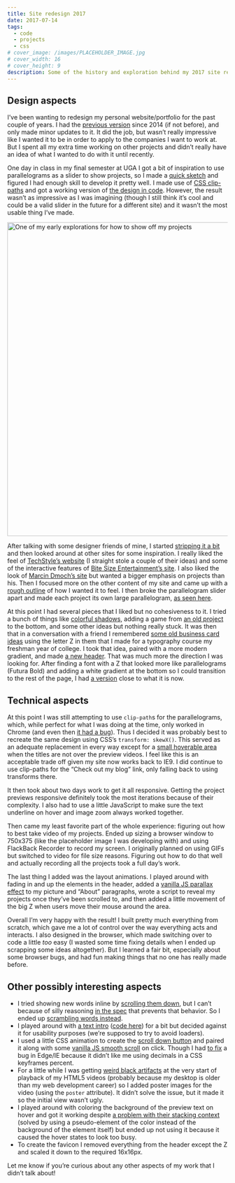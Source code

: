 ```yaml
---
title: Site redesign 2017
date: 2017-07-14
tags:
  - code
  - projects
  - css
# cover_image: /images/PLACEHOLDER_IMAGE.jpg
# cover_width: 16
# cover_height: 9
description: Some of the history and exploration behind my 2017 site redesign.
---
```


## Design aspects

I’ve been wanting to redesign my personal website/portfolio for the past couple of years. I had the <a href="https://codepen.io/ZachSaucier/pen/aevDq">previous version</a> since 2014 (if not before), and only made minor updates to it. It did the job, but wasn’t really impressive like I wanted it to be in order to apply to the companies I want to work at. But I spent all my extra time working on other projects and didn’t really have an idea of what I wanted to do with it until recently.

One day in class in my final semester at UGA I got a bit of inspiration to use parallelograms as a slider to show projects, so I made a <a href="https://i.imgur.com/JJDHqFX.png">quick sketch</a> and figured I had enough skill to develop it pretty well. I made use of <a href="https://developer.mozilla.org/en-US/docs/Web/CSS/clip-path">CSS clip-paths</a> and got a working version of <a href="https://i.imgur.com/fyhDPjK.png">the design in code</a>. However, the result wasn’t as impressive as I was imagining (though I still think it’s cool and could be a valid slider in the future for a different site) and it wasn’t the most usable thing I’ve made.

<img src="https://i.imgur.com/fyhDPjK.png" alt="One of my early explorations for how to show off my projects" width="1257" height="718" loading="lazy" />

<span class="excerpt_marker"></span>

After talking with some designer friends of mine, I started <a href="https://i.stack.imgur.com/cAJYh.png">stripping it a bit</a> and then looked around at other sites for some inspiration. I really liked the feel of <a href="https://www.techstyle.com/">TechStyle’s website</a> (I straight stole a couple of their ideas) and some of the interactive features of <a href="https://bitesizeinc.com/home">Bite Size Entertainment’s site</a>. I also liked the look of <a href="https://www.mdmoch.com/index.php">Marcin Dmoch’s site</a> but wanted a bigger emphasis on projects than his. Then I focused more on the other content of my site and came up with a <a href="https://i.imgur.com/jUY8t4X.gifv">rough outline</a> of how I wanted it to feel. I then broke the parallelogram slider apart and made each project its own large parallelogram, <a href="https://i.imgur.com/i6tdt78.gifv">as seen here</a>.

At this point I had several pieces that I liked but no cohesiveness to it. I tried a bunch of things like <a href="https://i.stack.imgur.com/GuCqc.png">colorful shadows</a>, adding a game from <a href="https://codepen.io/ZachSaucier/pen/zGebEL">an old project</a> to the bottom, and some other ideas but nothing really stuck. It was then that in a conversation with a friend I remembered <a href="https://i.stack.imgur.com/NLVLl.png">some old business card ideas</a> using the letter Z in them that I made for a typography course my freshman year of college. I took that idea, paired with a more modern gradient, and made <a href="https://i.stack.imgur.com/1nVB0.png">a new header</a>. That was much more the direction I was looking for. After finding a font with a Z that looked more like parallelograms (Futura Bold) and adding a white gradient at the bottom so I could transition to the rest of the page, I had <a href="https://i.imgur.com/Y3WTByA.png">a version</a> close to what it is now.

## Technical aspects

At this point I was still attempting to use `clip-path`s for the parallelograms, which, while perfect for what I was doing at the time, only worked in Chrome (and even then <a href="https://bugs.chromium.org/p/chromium/issues/detail?id=727865">it had a bug</a>). Thus I decided it was probably best to recreate the same design using CSS’s `transform: skewX()`. This served as an adequate replacement in every way except for a <a href="https://i.imgur.com/NFUxzAP.png">small hoverable area</a> when the titles are not over the preview videos. I feel like this is an acceptable trade off given my site now works back to IE9. I did continue to use clip-paths for the “Check out my blog” link, only falling back to using transforms there.

It then took about two days work to get it all responsive. Getting the project previews responsive definitely took the most iterations because of their complexity. I also had to use a little JavaScript to make sure the text underline on hover and image zoom always worked together.

Then came my least favorite part of the whole experience: figuring out how to best take video of my projects. Ended up sizing a browser window to 750x375 (like the placeholder image I was developing with) and using FlackBack Recorder to record my screen. I originally planned on using GIFs but switched to video for file size reasons. Figuring out how to do that well and actually recording all the projects took a full day’s work.

The last thing I added was the layout animations. I played around with fading in and up the elements in the header, added a <a href="https://github.com/dixonandmoe/rellax">vanilla JS parallax effect</a> to my picture and “About” paragraphs, wrote a script to reveal my projects once they’ve been scrolled to, and then added a little movement of the big Z when users move their mouse around the area.

Overall I’m very happy with the result! I built pretty much everything from scratch, which gave me a lot of control over the way everything acts and interacts. I also designed in the browser, which made switching over to code a little _too_ easy (I wasted some time fixing details when I ended up scrapping some ideas altogether). But I learned a fair bit, especially about some browser bugs, and had fun making things that no one has really made before.

## Other possibly interesting aspects

- I tried showing new words inline by <a href="https://jsfiddle.net/ZachSaucier/t6y7yy6u/1/">scrolling them down</a>, but I can’t because of silly reasoning <a href="https://stackoverflow.com/a/6433475/2065702">in the spec</a> that prevents that behavior. So I ended up <a href="https://jsfiddle.net/t6y7yy6u/9/">scrambling words instead</a>.
- I played around with <a href="https://i.imgur.com/1gQYZpw.gif">a text intro</a> (<a href="https://jsfiddle.net/uxLwdgq4/14/">code here</a>) for a bit but decided against it for usability purposes (we’re supposed to try to avoid loaders).
- I used a little CSS animation to create the <a href="https://jsfiddle.net/4a7vgdqv/">scroll down button</a> and paired it along with some <a href="https://stackoverflow.com/a/39494245/2065702">vanilla JS smooth scroll</a> on click. Though I had <a href="https://jsfiddle.net/y54jcnkd/">to fix</a> a bug in Edge/IE because it didn’t like me using decimals in a CSS keyframes percent.
- For a little while I was getting <a href="https://i.stack.imgur.com/GMoWC.png">weird black artifacts</a> at the very start of playback of my HTML5 videos (probably because my desktop is older than my web development career) so I added poster images for the video (using the `poster` attribute). It didn’t solve the issue, but it made it so the initial view wasn’t ugly.
- I played around with coloring the background of the preview text on hover and got it working despite <a href="https://stackoverflow.com/a/20852489/2065702">a problem with their stacking context</a> (solved by using a pseudo-element of the color instead of the background of the element itself) but ended up not using it because it caused the hover states to look too busy.
- To create the favicon I removed everything from the header except the Z and scaled it down to the required 16x16px.

Let me know if you’re curious about any other aspects of my work that I didn’t talk about!
